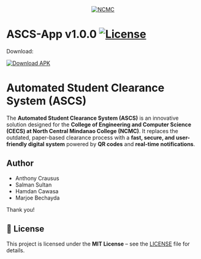 <p align="center">
    <a href="https://www.ncmc.edu.ph/"><img src="https://ncmc.edu.ph/img/nav-old-logo.png" alt="NCMC"></a>  
</p>
<p align="center">

# ASCS-App v1.0.0  [![License](https://img.shields.io/badge/License-MIT-green.svg)](./LICENSE)
Download:

[![Download APK](https://img.shields.io/badge/Download-APK-blue?style=for-the-badge&logo=android)](https://github.com/anthonyc-dev/ASCS-App/releases/download/v1.0.0/ASCS-app.v1.0.0.apk)


    
# Automated Student Clearance System (ASCS)

The **Automated Student Clearance System (ASCS)** is an innovative solution designed for the **College of Engineering and Computer Science (CECS) at North Central Mindanao College (NCMC)**. It replaces the outdated, paper-based clearance process with a **fast, secure, and user-friendly digital system** powered by **QR codes** and **real-time notifications**.


## Author
- Anthony Crausus
- Salman Sultan
- Hamdan Cawasa
- Marjoe Bechayda

Thank you!

## 📄 License
This project is licensed under the **MIT License** – see the [LICENSE](./LICENSE) file for details.


